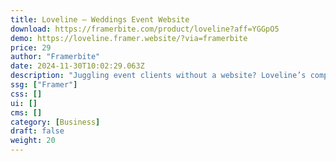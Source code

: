 ```yaml
---
title: Loveline — Weddings Event Website
download: https://framerbite.com/product/loveline?aff=YGGpO5
demo: https://loveline.framer.website/?via=framerbite
price: 29
author: "Framerbite"
date: 2024-11-30T10:02:29.063Z
description: "Juggling event clients without a website? Loveline’s complete templates help you book more weddings and corporate gigs faster. Focus on delighting clients while our mobile-friendly designs wow prospects."
ssg: ["Framer"]
css: []
ui: []
cms: []
category: [Business]
draft: false
weight: 20
---
```

